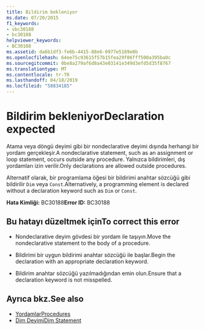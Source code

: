 ```yaml
---
title: Bildirim bekleniyor
ms.date: 07/20/2015
f1_keywords:
- vbc30188
- bc30188
helpviewer_keywords:
- BC30188
ms.assetid: da6b1df3-fe6b-4415-88e6-0977e5189e0b
ms.openlocfilehash: 64ee75c93615f57b15fea29f06fff500a395ba0c
ms.sourcegitcommit: 0be8a279af6d8a43e03141e349d3efd5d35f8767
ms.translationtype: MT
ms.contentlocale: tr-TR
ms.lasthandoff: 04/18/2019
ms.locfileid: "58834185"
---
```

# <a name="declaration-expected"></a><span data-ttu-id="feb30-102">Bildirim bekleniyor</span><span class="sxs-lookup"><span data-stu-id="feb30-102">Declaration expected</span></span>
<span data-ttu-id="feb30-103">Atama veya döngü deyimi gibi bir nondeclarative deyimi dışında herhangi bir yordam gerçekleşir.</span><span class="sxs-lookup"><span data-stu-id="feb30-103">A nondeclarative statement, such as an assignment or loop statement, occurs outside any procedure.</span></span> <span data-ttu-id="feb30-104">Yalnızca bildirimleri, dış yordamları izin verilir.</span><span class="sxs-lookup"><span data-stu-id="feb30-104">Only declarations are allowed outside procedures.</span></span>  
  
 <span data-ttu-id="feb30-105">Alternatif olarak, bir programlama öğesi bir bildirimi anahtar sözcüğü gibi bildirilir `Dim` veya `Const`.</span><span class="sxs-lookup"><span data-stu-id="feb30-105">Alternatively, a programming element is declared without a declaration keyword such as `Dim` or `Const`.</span></span>  
  
 <span data-ttu-id="feb30-106">**Hata Kimliği:** BC30188</span><span class="sxs-lookup"><span data-stu-id="feb30-106">**Error ID:** BC30188</span></span>  
  
## <a name="to-correct-this-error"></a><span data-ttu-id="feb30-107">Bu hatayı düzeltmek için</span><span class="sxs-lookup"><span data-stu-id="feb30-107">To correct this error</span></span>  
  
-   <span data-ttu-id="feb30-108">Nondeclarative deyim gövdesi bir yordam ile taşıyın.</span><span class="sxs-lookup"><span data-stu-id="feb30-108">Move the nondeclarative statement to the body of a procedure.</span></span>  
  
-   <span data-ttu-id="feb30-109">Bildirimi bir uygun bildirimi anahtar sözcüğü ile başlar.</span><span class="sxs-lookup"><span data-stu-id="feb30-109">Begin the declaration with an appropriate declaration keyword.</span></span>  
  
-   <span data-ttu-id="feb30-110">Bildirim anahtar sözcüğü yazılmadığından emin olun.</span><span class="sxs-lookup"><span data-stu-id="feb30-110">Ensure that a declaration keyword is not misspelled.</span></span>  
  
## <a name="see-also"></a><span data-ttu-id="feb30-111">Ayrıca bkz.</span><span class="sxs-lookup"><span data-stu-id="feb30-111">See also</span></span>

- [<span data-ttu-id="feb30-112">Yordamlar</span><span class="sxs-lookup"><span data-stu-id="feb30-112">Procedures</span></span>](../../../visual-basic/programming-guide/language-features/procedures/index.md)
- [<span data-ttu-id="feb30-113">Dim Deyimi</span><span class="sxs-lookup"><span data-stu-id="feb30-113">Dim Statement</span></span>](../../../visual-basic/language-reference/statements/dim-statement.md)
